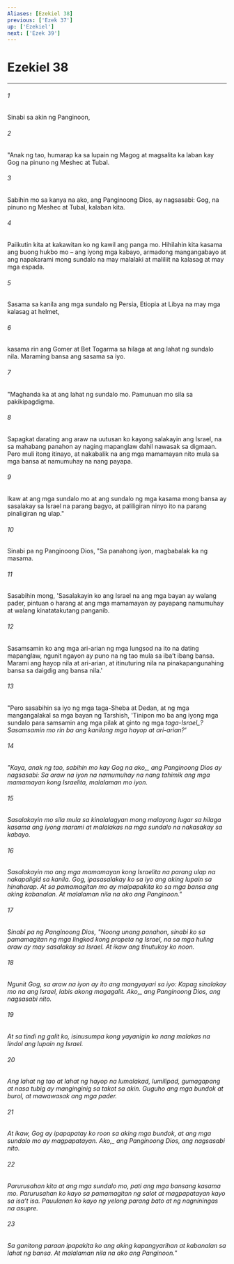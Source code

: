 ```yaml
---
Aliases: [Ezekiel 38]
previous: ['Ezek 37']
up: ['Ezekiel']
next: ['Ezek 39']
---
```

# Ezekiel 38

***






















###### 1 










Sinabi sa akin ng Panginoon, 





















###### 2 










"Anak ng tao, humarap ka sa lupain ng Magog at magsalita ka laban kay Gog na pinuno ng Meshec at Tubal. 





















###### 3 










Sabihin mo sa kanya na ako, ang Panginoong Dios, ay nagsasabi: Gog, na pinuno ng Meshec at Tubal, kalaban kita. 





















###### 4 










Paiikutin kita at kakawitan ko ng kawil ang panga mo. Hihilahin kita kasama ang buong hukbo mo – ang iyong mga kabayo, armadong mangangabayo at ang napakarami mong sundalo na may malalaki at maliliit na kalasag at may mga espada. 





















###### 5 










Sasama sa kanila ang mga sundalo ng Persia, Etiopia at Libya na may mga kalasag at helmet, 





















###### 6 










kasama rin ang Gomer at Bet Togarma sa hilaga at ang lahat ng sundalo nila. Maraming bansa ang sasama sa iyo. 





















###### 7 










"Maghanda ka at ang lahat ng sundalo mo. Pamunuan mo sila sa pakikipagdigma. 





















###### 8 










Sapagkat darating ang araw na uutusan ko kayong salakayin ang Israel, na sa mahabang panahon ay naging mapanglaw dahil nawasak sa digmaan. Pero muli itong itinayo, at nakabalik na ang mga mamamayan nito mula sa mga bansa at namumuhay na nang payapa. 





















###### 9 










Ikaw at ang mga sundalo mo at ang sundalo ng mga kasama mong bansa ay sasalakay sa Israel na parang bagyo, at paliligiran ninyo ito na parang pinaligiran ng ulap." 





















###### 10 










Sinabi pa ng Panginoong Dios, "Sa panahong iyon, magbabalak ka ng masama. 





















###### 11 










Sasabihin mong, 'Sasalakayin ko ang Israel na ang mga bayan ay walang pader, pintuan o harang at ang mga mamamayan ay payapang namumuhay at walang kinatatakutang panganib. 





















###### 12 










Sasamsamin ko ang mga ari-arian ng mga lungsod na ito na dating mapanglaw, ngunit ngayon ay puno na ng tao mula sa ibaʼt ibang bansa. Marami ang hayop nila at ari-arian, at itinuturing nila na pinakapangunahing bansa sa daigdig ang bansa nila.' 





















###### 13 










"Pero sasabihin sa iyo ng mga taga-Sheba at Dedan, at ng mga mangangalakal sa mga bayan ng Tarshish, 'Tinipon mo ba ang iyong mga sundalo para samsamin ang mga pilak at ginto ng mga <i class="trans-change">taga-Israel_? Sasamsamin mo rin ba ang kanilang mga hayop at ari-arian?' 





















###### 14 










"Kaya, anak ng tao, sabihin mo kay Gog na <i class="trans-change">ako,_ ang Panginoong Dios ay nagsasabi: Sa araw na iyon na namumuhay na nang tahimik ang mga mamamayan kong Israelita, malalaman mo iyon. 





















###### 15 










Sasalakayin mo sila mula sa kinalalagyan mong malayong lugar sa hilaga kasama ang iyong marami at malalakas na mga sundalo na nakasakay sa kabayo. 





















###### 16 










Sasalakayin mo ang mga mamamayan kong Israelita na parang ulap na nakapaligid sa kanila. Gog, ipasasalakay ko sa iyo ang aking lupain sa hinaharap. At sa pamamagitan mo ay maipapakita ko sa mga bansa ang aking kabanalan. At malalaman nila na ako ang Panginoon." 





















###### 17 










Sinabi pa ng Panginoong Dios, "Noong unang panahon, sinabi ko sa pamamagitan ng mga lingkod kong propeta ng Israel, na sa mga huling araw ay may sasalakay sa Israel. At ikaw ang tinutukoy ko noon. 





















###### 18 










Ngunit Gog, sa araw na iyon ay ito ang mangyayari sa iyo: Kapag sinalakay mo na ang Israel, labis akong magagalit. <i class="trans-change">Ako,_ ang Panginoong Dios, ang nagsasabi nito. 





















###### 19 










At sa tindi ng galit ko, isinusumpa kong yayanigin ko nang malakas na lindol ang lupain ng Israel. 





















###### 20 










Ang lahat ng tao at lahat ng hayop na lumalakad, lumilipad, gumagapang at nasa tubig ay manginginig sa takot sa akin. Guguho ang mga bundok at burol, at mawawasak ang mga pader. 





















###### 21 










At ikaw, Gog ay ipapapatay ko roon sa aking mga bundok, at ang mga sundalo mo ay magpapatayan. <i class="trans-change">Ako,_ ang Panginoong Dios, ang nagsasabi nito. 





















###### 22 










Parurusahan kita at ang mga sundalo mo, pati ang mga bansang kasama mo. Parurusahan ko kayo sa pamamagitan ng salot at magpapatayan kayo sa isaʼt isa. Pauulanan ko kayo ng yelong parang bato at ng nagniningas na asupre. 





















###### 23 










Sa ganitong paraan ipapakita ko ang aking kapangyarihan at kabanalan sa lahat ng bansa. At malalaman nila na ako ang Panginoon."
